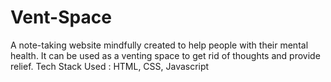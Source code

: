 # Vent-Space 
A note-taking website mindfully created to help people with their mental health. It can be used as a venting space to get rid of thoughts and provide relief.
Tech Stack Used : HTML, CSS, Javascript
